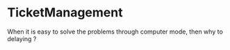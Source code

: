 # TicketManagement
When it is easy to solve the problems through computer mode, then why to delaying ? 
